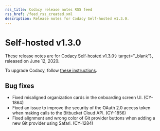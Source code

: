 ```yaml
---
rss_title: Codacy release notes RSS feed
rss_href: /feed_rss_created.xml
description: Release notes for Codacy Self-hosted v1.3.0.
---
```


# Self-hosted v1.3.0

These release notes are for [Codacy Self-hosted v1.3.0](https://github.com/codacy/chart/releases/tag/1.3.0){: target="_blank"}, released on June 12, 2020.

To upgrade Codacy, follow [these instructions](../../chart/maintenance/upgrade.md).

## Bug fixes

-   Fixed misaligned organization cards in the onboarding screen UI. (CY-1864)
-   Fixed an issue to improve the security of the OAuth 2.0 access token when making calls to the Bitbucket Cloud API. (CY-1856)
-   Fixed alignment and wrong color of Git provider buttons when adding a new Git provider using Safari. (CY-1284)
